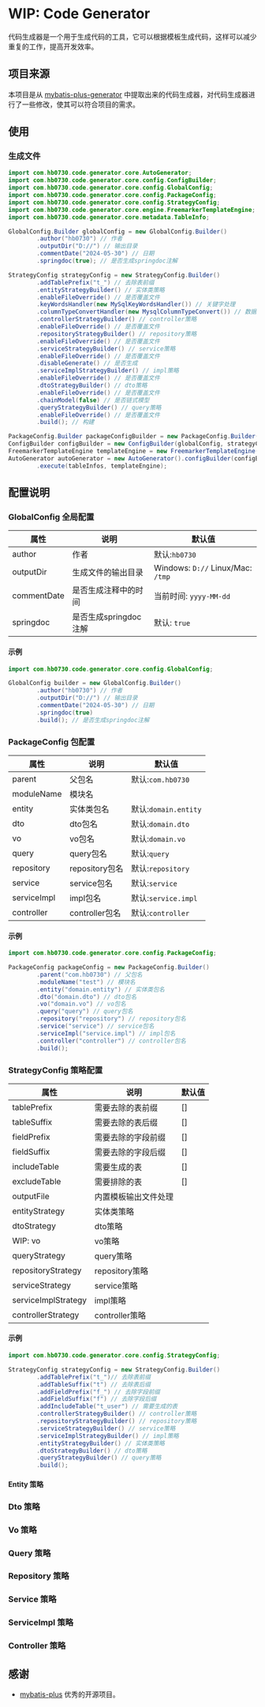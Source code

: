 # WIP: Code Generator

代码生成器是一个用于生成代码的工具，它可以根据模板生成代码，这样可以减少重复的工作，提高开发效率。

## 项目来源

本项目是从 [mybatis-plus-generator](https://github.com/baomidou/mybatis-plus) 中提取出来的代码生成器，对代码生成器进行了一些修改，使其可以符合项目的需求。

## 使用

### 生成文件

```java
import com.hb0730.code.generator.core.AutoGenerator;
import com.hb0730.code.generator.core.config.ConfigBuilder;
import com.hb0730.code.generator.core.config.GlobalConfig;
import com.hb0730.code.generator.core.config.PackageConfig;
import com.hb0730.code.generator.core.config.StrategyConfig;
import com.hb0730.code.generator.core.engine.FreemarkerTemplateEngine;
import com.hb0730.code.generator.core.metadata.TableInfo;

GlobalConfig.Builder globalConfig = new GlobalConfig.Builder()
        .author("hb0730") // 作者
        .outputDir("D://") // 输出目录
        .commentDate("2024-05-30") // 日期 
        .springdoc(true); // 是否生成springdoc注解

StrategyConfig strategyConfig = new StrategyConfig.Builder()
        .addTablePrefix("t_") // 去除表前缀
        .entityStrategyBuilder() // 实体类策略
        .enableFileOverride() // 是否覆盖文件
        .keyWordsHandler(new MySqlKeyWordsHandler()) // 关键字处理
        .columnTypeConvertHandler(new MysqlColumnTypeConvert()) // 数据库类型转换
        .controllerStrategyBuilder() // controller策略
        .enableFileOverride() // 是否覆盖文件
        .repositoryStrategyBuilder() // repository策略
        .enableFileOverride() // 是否覆盖文件
        .serviceStrategyBuilder() // service策略
        .enableFileOverride() // 是否覆盖文件
        .disableGenerate() // 是否生成
        .serviceImplStrategyBuilder() // impl策略
        .enableFileOverride() // 是否覆盖文件
        .dtoStrategyBuilder() // dto策略
        .enableFileOverride() // 是否覆盖文件
        .chainModel(false) // 是否链式模型
        .queryStrategyBuilder() // query策略
        .enableFileOverride() // 是否覆盖文件
        .build(); // 构建

PackageConfig.Builder packageConfigBuilder = new PackageConfig.Builder();
ConfigBuilder configBuilder = new ConfigBuilder(globalConfig, strategyConfig, packageConfigBuilder);
FreemarkerTemplateEngine templateEngine = new FreemarkerTemplateEngine();
AutoGenerator autoGenerator = new AutoGenerator().configBuilder(configBuilder)
        .execute(tableInfos, templateEngine);

```

## 配置说明

### GlobalConfig 全局配置

| 属性          | 说明              | 默认值                               |
|-------------|-----------------|-----------------------------------|
| author      | 作者              | 默认:`hb0730`                       |
| outputDir   | 生成文件的输出目录       | Windows: `D://` Linux/Mac: `/tmp` |
| commentDate | 是否生成注释中的时间      | 当前时间: `yyyy-MM-dd`                |
| springdoc   | 是否生成springdoc注解 | 默认: `true`                        |

#### 示例

```java
import com.hb0730.code.generator.core.config.GlobalConfig;

GlobalConfig builder = new GlobalConfig.Builder()
        .author("hb0730") // 作者
        .outputDir("D://") // 输出目录
        .commentDate("2024-05-30") // 日期 
        .springdoc(true)
        .build(); // 是否生成springdoc注解
```

### PackageConfig 包配置

| 属性          | 说明           | 默认值                |
|-------------|--------------|--------------------|
| parent      | 父包名          | 默认:`com.hb0730`    |
| moduleName  | 模块名          |                    |
| entity      | 实体类包名        | 默认:`domain.entity` |
| dto         | dto包名        | 默认:`domain.dto`    |
| vo          | vo包名         | 默认:`domain.vo`     |
| query       | query包名      | 默认:`query`         |
| repository  | repository包名 | 默认:`repository`    |
| service     | service包名    | 默认:`service`       |
| serviceImpl | impl包名       | 默认:`service.impl`  |
| controller  | controller包名 | 默认:`controller`    |

#### 示例

```java
import com.hb0730.code.generator.core.config.PackageConfig;

PackageConfig packageConfig = new PackageConfig.Builder()
        .parent("com.hb0730") // 父包名
        .moduleName("test") // 模块名
        .entity("domain.entity") // 实体类包名
        .dto("domain.dto") // dto包名
        .vo("domain.vo") // vo包名
        .query("query") // query包名
        .repository("repository") // repository包名
        .service("service") // service包名
        .serviceImpl("service.impl") // impl包名
        .controller("controller") // controller包名
        .build();
```

### StrategyConfig 策略配置

| 属性                  | 说明           | 默认值 |
|---------------------|--------------|-----|
| tablePrefix         | 需要去除的表前缀     | []  |
| tableSuffix         | 需要去除的表后缀     | []  |
| fieldPrefix         | 需要去除的字段前缀    | []  |
| fieldSuffix         | 需要去除的字段后缀    | []  |
| includeTable        | 需要生成的表       | []  |
| excludeTable        | 需要排除的表       | []  |
| outputFile          | 内置模板输出文件处理   |     |
| entityStrategy      | 实体类策略        |     |
| dtoStrategy         | dto策略        |     |
| WIP: vo             | vo策略         |     |
| queryStrategy       | query策略      |     |
| repositoryStrategy  | repository策略 |     |
| serviceStrategy     | service策略    |     |
| serviceImplStrategy | impl策略       |     |
| controllerStrategy  | controller策略 |     |

#### 示例

```java
import com.hb0730.code.generator.core.config.StrategyConfig;

StrategyConfig strategyConfig = new StrategyConfig.Builder()
        .addTablePrefix("t_")// 去除表前缀
        .addTableSuffix("t") // 去除表后缀
        .addFieldPrefix("f_") // 去除字段前缀
        .addFieldSuffix("f") // 去除字段后缀
        .addIncludeTable("t_user") // 需要生成的表
        .controllerStrategyBuilder() // controller策略
        .repositoryStrategyBuilder() // repository策略
        .serviceStrategyBuilder() // service策略
        .serviceImplStrategyBuilder() // impl策略
        .entityStrategyBuilder() // 实体类策略
        .dtoStrategyBuilder() // dto策略
        .queryStrategyBuilder() // query策略
        .build();
```

#### Entity 策略

### Dto 策略

### Vo 策略

### Query 策略

### Repository 策略

### Service 策略

### ServiceImpl 策略

### Controller 策略

## 感谢

* [mybatis-plus](https://github.com/baomidou/mybatis-plus) 优秀的开源项目。